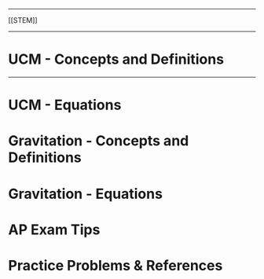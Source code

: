 ___________________
[[STEM]]
________________
# UCM - Concepts and Definitions
______________

# UCM - Equations

# Gravitation - Concepts and Definitions

# Gravitation - Equations

# AP Exam Tips

# Practice Problems & References

